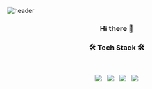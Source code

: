 ![header](https://capsule-render.vercel.app/api?type=slice&color=e71837&height=300&section=header&text=Flame%20charismatic%20Minho&fontSize=50)

<h3 align="center"><b>Hi there 👋</b></h3>

<!-- [![Anurag's github stats](https://github-readme-stats.vercel.app/api?username=minho0315)](https://github.com/minho0315/github-readme-stats) -->

<h3 align="center"><b>🛠 Tech Stack 🛠</b></h3>
</br>
<p align="center">
<img src="https://img.shields.io/badge/HTML5-E34F26?style=flat-square&logo=HTML5&logoColor=white"/></a> &nbsp
<img src="https://img.shields.io/badge/CSS3-1572B6?style=flat-square&logo=CSS3&logoColor=white"/></a> &nbsp
<img src="https://img.shields.io/badge/JavaScript-F7DF1E?style=flat-square&logo=JavaScript&logoColor=white"/></a> &nbsp
<img src="https://img.shields.io/badge/React-61DAFB?style=flat-square&logo=react&logoColor=black"></p>
